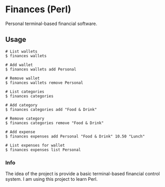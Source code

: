 # Finances (Perl)
Personal terminal-based financial software.

## Usage

```shell
# List wallets
$ finances wallets

# Add wallet
$ finances wallets add Personal

# Remove wallet
$ finances wallets remove Personal

# List categories
$ finances categories

# Add category
$ finances categories add "Food & Drink"

# Remove category
$ finances categories remove "Food & Drink"

# Add expense
$ finances expenses add Personal "Food & Drink" 10.50 "Lunch"

# List expenses for wallet
$ finances expenses list Personal
```

### Info
The idea of the project is provide a basic terminal-based financial control system. I am using this project to learn Perl.
